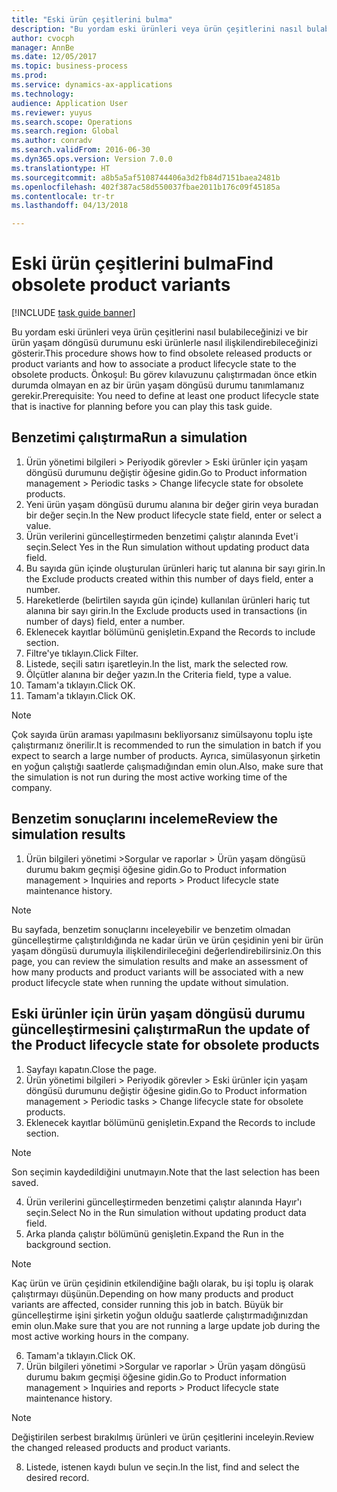 ```yaml
--- 
title: "Eski ürün çeşitlerini bulma"
description: "Bu yordam eski ürünleri veya ürün çeşitlerini nasıl bulabileceğinizi ve bir ürün yaşam döngüsü durumunu eski ürünlerle nasıl ilişkilendirebileceğinizi gösterir."
author: cvocph
manager: AnnBe
ms.date: 12/05/2017
ms.topic: business-process
ms.prod: 
ms.service: dynamics-ax-applications
ms.technology: 
audience: Application User
ms.reviewer: yuyus
ms.search.scope: Operations
ms.search.region: Global
ms.author: conradv
ms.search.validFrom: 2016-06-30
ms.dyn365.ops.version: Version 7.0.0
ms.translationtype: HT
ms.sourcegitcommit: a8b5a5af5108744406a3d2fb84d7151baea2481b
ms.openlocfilehash: 402f387ac58d550037fbae2011b176c09f45185a
ms.contentlocale: tr-tr
ms.lasthandoff: 04/13/2018

---
```

# <a name="find-obsolete-product-variants"></a><span data-ttu-id="3907e-103">Eski ürün çeşitlerini bulma</span><span class="sxs-lookup"><span data-stu-id="3907e-103">Find obsolete product variants</span></span> 

[!INCLUDE [task guide banner](../../includes/task-guide-banner.md)]

<span data-ttu-id="3907e-104">Bu yordam eski ürünleri veya ürün çeşitlerini nasıl bulabileceğinizi ve bir ürün yaşam döngüsü durumunu eski ürünlerle nasıl ilişkilendirebileceğinizi gösterir.</span><span class="sxs-lookup"><span data-stu-id="3907e-104">This procedure shows how to find obsolete released products or product variants and how to associate a product lifecycle state to the obsolete products.</span></span> <span data-ttu-id="3907e-105">Önkoşul: Bu görev kılavuzunu çalıştırmadan önce etkin durumda olmayan en az bir ürün yaşam döngüsü durumu tanımlamanız gerekir.</span><span class="sxs-lookup"><span data-stu-id="3907e-105">Prerequisite: You need to define at least one product lifecycle state that is inactive for planning before you can play this task guide.</span></span>


## <a name="run-a-simulation"></a><span data-ttu-id="3907e-106">Benzetimi çalıştırma</span><span class="sxs-lookup"><span data-stu-id="3907e-106">Run a simulation</span></span>
1. <span data-ttu-id="3907e-107">Ürün yönetimi bilgileri > Periyodik görevler > Eski ürünler için yaşam döngüsü durumunu değiştir öğesine gidin.</span><span class="sxs-lookup"><span data-stu-id="3907e-107">Go to Product information management > Periodic tasks > Change lifecycle state for obsolete products.</span></span>
2. <span data-ttu-id="3907e-108">Yeni ürün yaşam döngüsü durumu alanına bir değer girin veya buradan bir değer seçin.</span><span class="sxs-lookup"><span data-stu-id="3907e-108">In the New product lifecycle state field, enter or select a value.</span></span>
3. <span data-ttu-id="3907e-109">Ürün verilerini güncelleştirmeden benzetimi çalıştır alanında Evet'i seçin.</span><span class="sxs-lookup"><span data-stu-id="3907e-109">Select Yes in the Run simulation without updating product data field.</span></span>
4. <span data-ttu-id="3907e-110">Bu sayıda gün içinde oluşturulan ürünleri hariç tut alanına bir sayı girin.</span><span class="sxs-lookup"><span data-stu-id="3907e-110">In the Exclude products created within this number of days field, enter a number.</span></span>
5. <span data-ttu-id="3907e-111">Hareketlerde (belirtilen sayıda gün içinde) kullanılan ürünleri hariç tut alanına bir sayı girin.</span><span class="sxs-lookup"><span data-stu-id="3907e-111">In the Exclude products used in transactions (in number of days) field, enter a number.</span></span>
6. <span data-ttu-id="3907e-112">Eklenecek kayıtlar bölümünü genişletin.</span><span class="sxs-lookup"><span data-stu-id="3907e-112">Expand the Records to include section.</span></span>
7. <span data-ttu-id="3907e-113">Filtre'ye tıklayın.</span><span class="sxs-lookup"><span data-stu-id="3907e-113">Click Filter.</span></span>
8. <span data-ttu-id="3907e-114">Listede, seçili satırı işaretleyin.</span><span class="sxs-lookup"><span data-stu-id="3907e-114">In the list, mark the selected row.</span></span>
9. <span data-ttu-id="3907e-115">Ölçütler alanına bir değer yazın.</span><span class="sxs-lookup"><span data-stu-id="3907e-115">In the Criteria field, type a value.</span></span>
10. <span data-ttu-id="3907e-116">Tamam'a tıklayın.</span><span class="sxs-lookup"><span data-stu-id="3907e-116">Click OK.</span></span>
11. <span data-ttu-id="3907e-117">Tamam'a tıklayın.</span><span class="sxs-lookup"><span data-stu-id="3907e-117">Click OK.</span></span>

> [!NOTE]
> <span data-ttu-id="3907e-118">Çok sayıda ürün araması yapılmasını bekliyorsanız simülsayonu toplu işte çalıştırmanız önerilir.</span><span class="sxs-lookup"><span data-stu-id="3907e-118">It is recommended to run the simulation in batch if you expect to search a large number of products.</span></span> <span data-ttu-id="3907e-119">Ayrıca, simülasyonun şirketin en yoğun çalıştığı saatlerde çalışmadığından emin olun.</span><span class="sxs-lookup"><span data-stu-id="3907e-119">Also, make sure that the simulation is not run during the most active working time of the company.</span></span>  

## <a name="review-the-simulation-results"></a><span data-ttu-id="3907e-120">Benzetim sonuçlarını inceleme</span><span class="sxs-lookup"><span data-stu-id="3907e-120">Review the simulation results</span></span>
1. <span data-ttu-id="3907e-121">Ürün bilgileri yönetimi >Sorgular ve raporlar > Ürün yaşam döngüsü durumu bakım geçmişi öğesine gidin.</span><span class="sxs-lookup"><span data-stu-id="3907e-121">Go to Product information management > Inquiries and reports > Product lifecycle state maintenance history.</span></span>
   
> [!NOTE]
> <span data-ttu-id="3907e-122">Bu sayfada, benzetim sonuçlarını inceleyebilir ve benzetim olmadan güncelleştirme çalıştırıldığında ne kadar ürün ve ürün çeşidinin yeni bir ürün yaşam döngüsü durumuyla ilişkilendirileceğini değerlendirebilirsiniz.</span><span class="sxs-lookup"><span data-stu-id="3907e-122">On this page, you can review the simulation results and make an assessment of how many products and product variants will be associated with a new product lifecycle state when running the update without simulation.</span></span>  

## <a name="run-the-update-of-the-product-lifecycle-state-for-obsolete-products"></a><span data-ttu-id="3907e-123">Eski ürünler için ürün yaşam döngüsü durumu güncelleştirmesini çalıştırma</span><span class="sxs-lookup"><span data-stu-id="3907e-123">Run the update of the Product lifecycle state for obsolete products</span></span>
1. <span data-ttu-id="3907e-124">Sayfayı kapatın.</span><span class="sxs-lookup"><span data-stu-id="3907e-124">Close the page.</span></span>
2. <span data-ttu-id="3907e-125">Ürün yönetimi bilgileri > Periyodik görevler > Eski ürünler için yaşam döngüsü durumunu değiştir öğesine gidin.</span><span class="sxs-lookup"><span data-stu-id="3907e-125">Go to Product information management > Periodic tasks > Change lifecycle state for obsolete products.</span></span>
3. <span data-ttu-id="3907e-126">Eklenecek kayıtlar bölümünü genişletin.</span><span class="sxs-lookup"><span data-stu-id="3907e-126">Expand the Records to include section.</span></span>

> [!NOTE]
> <span data-ttu-id="3907e-127">Son seçimin kaydedildiğini unutmayın.</span><span class="sxs-lookup"><span data-stu-id="3907e-127">Note that the last selection has been saved.</span></span>  

4. <span data-ttu-id="3907e-128">Ürün verilerini güncelleştirmeden benzetimi çalıştır alanında Hayır'ı seçin.</span><span class="sxs-lookup"><span data-stu-id="3907e-128">Select No in the Run simulation without updating product data field.</span></span>
5. <span data-ttu-id="3907e-129">Arka planda çalıştır bölümünü genişletin.</span><span class="sxs-lookup"><span data-stu-id="3907e-129">Expand the Run in the background section.</span></span>

> [!NOTE]
> <span data-ttu-id="3907e-130">Kaç ürün ve ürün çeşidinin etkilendiğine bağlı olarak, bu işi toplu iş olarak çalıştırmayı düşünün.</span><span class="sxs-lookup"><span data-stu-id="3907e-130">Depending on how many products and product variants are affected, consider running this job in batch.</span></span> <span data-ttu-id="3907e-131">Büyük bir güncelleştirme işini şirketin yoğun olduğu saatlerde çalıştırmadığınızdan emin olun.</span><span class="sxs-lookup"><span data-stu-id="3907e-131">Make sure that you are not running a large update job during the most active working hours in the company.</span></span>  

6. <span data-ttu-id="3907e-132">Tamam'a tıklayın.</span><span class="sxs-lookup"><span data-stu-id="3907e-132">Click OK.</span></span>
7. <span data-ttu-id="3907e-133">Ürün bilgileri yönetimi >Sorgular ve raporlar > Ürün yaşam döngüsü durumu bakım geçmişi öğesine gidin.</span><span class="sxs-lookup"><span data-stu-id="3907e-133">Go to Product information management > Inquiries and reports > Product lifecycle state maintenance history.</span></span>

> [!NOTE]
> <span data-ttu-id="3907e-134">Değiştirilen serbest bırakılmış ürünleri ve ürün çeşitlerini inceleyin.</span><span class="sxs-lookup"><span data-stu-id="3907e-134">Review the changed released products and product variants.</span></span>  

8. <span data-ttu-id="3907e-135">Listede, istenen kaydı bulun ve seçin.</span><span class="sxs-lookup"><span data-stu-id="3907e-135">In the list, find and select the desired record.</span></span>


